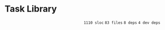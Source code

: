 # Task Library

<p align="right"><code>1110 sloc</code>&nbsp;<code>83 files</code>&nbsp;<code>8 deps</code>&nbsp;<code>4 dev deps</code></p>



<br />

<!-- START doctoc -->
<!-- END doctoc -->
